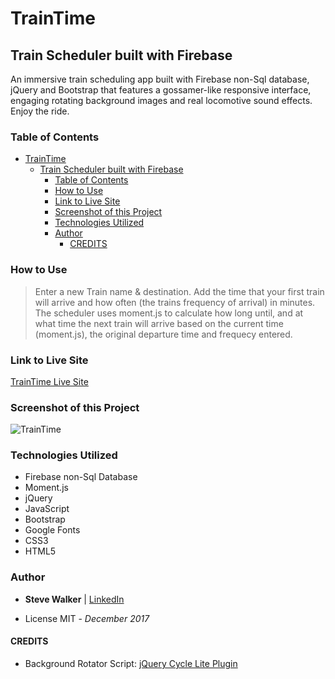 # TrainTime

## Train Scheduler built with Firebase

An immersive train scheduling app built with Firebase non-Sql database, jQuery and Bootstrap that features a gossamer-like responsive interface, engaging rotating background images and real locomotive sound effects. Enjoy the ride.

### Table of Contents

- [TrainTime](#traintime)
    - [Train Scheduler built with Firebase](#train-scheduler-built-with-firebase)
        - [Table of Contents](#table-of-contents)
        - [How to Use](#how-to-use)
        - [Link to Live Site](#link-to-live-site)
        - [Screenshot of this Project](#screenshot-of-this-project)
        - [Technologies Utilized](#technologies-utilized)
        - [Author](#author)
            - [CREDITS](#credits)

### How to Use

>Enter a new Train name & destination. Add the time that your first train will arrive and how often (the trains frequency of arrival) in minutes. The scheduler uses moment.js to calculate how long until, and at what time the next train will arrive based on the current time (moment.js), the original departure time and frequecy entered.

### Link to Live Site

[TrainTime Live Site](https://captnwalker.github.io/TrainTime/ "TrainTime")

### Screenshot of this Project

![TrainTime](https://raw.github.com/captnwalker/TrainTime/master/screenshot/TrainTime.gif "TrainTime")

### Technologies Utilized

* Firebase non-Sql Database
* Moment.js
* jQuery
* JavaScript
* Bootstrap
* Google Fonts
* CSS3
* HTML5

### Author

- **Steve Walker**  | [LinkedIn](https://www.linkedin.com/in/stevelwalker/)

- License MIT - *December 2017*

#### CREDITS

- Background Rotator Script: [jQuery Cycle Lite Plugin](http://malsup.com/jquery/cycle/lite/)